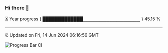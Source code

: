 ### Hi there 👋

⏳ Year progress { █████████████▁▁▁▁▁▁▁▁▁▁▁▁▁▁▁▁▁ } 45.15 %

---

⏰ Updated on Fri, 14 Jun 2024 06:16:56 GMT

![Progress Bar CI](https://github.com/liununu/liununu/workflows/Progress%20Bar%20CI/badge.svg)
